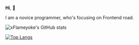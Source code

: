 **Hi**,  :clap:

  I am a novice programmer, who's focusing on Frontend road. 
  
  ![xFlameyoke's GitHub stats](https://github-readme-stats.vercel.app/api?username=xflameyoke&show_icons=true)


[![Top Langs](https://github-readme-stats.vercel.app/api/top-langs/?username=xflameyoke&layout=compact)](https://github.com/anuraghazra/github-readme-stats)

